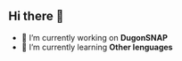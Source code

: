 ## Hi there 👋


- 🔭 I’m currently working on **DugonSNAP**
- 🌱 I’m currently learning **Other lenguages**

